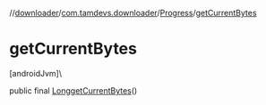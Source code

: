 //[downloader](../../../index.md)/[com.tamdevs.downloader](../index.md)/[Progress](index.md)/[getCurrentBytes](get-current-bytes.md)

# getCurrentBytes

[androidJvm]\

public final [Long](https://developer.android.com/reference/kotlin/java/lang/Long.html)[getCurrentBytes](get-current-bytes.md)()

